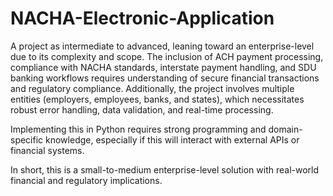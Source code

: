 # NACHA-Electronic-Application

A project as intermediate to advanced, leaning toward an enterprise-level due to its complexity and scope. 
The inclusion of ACH payment processing, compliance with NACHA standards, interstate payment handling, and SDU banking workflows requires understanding of secure financial transactions and regulatory compliance. Additionally, the project involves multiple entities (employers, employees, banks, and states), which necessitates robust error handling, data validation, and real-time processing.

Implementing this in Python requires strong programming and domain-specific knowledge, especially if this will interact with external APIs or financial systems.

In short, this is a small-to-medium enterprise-level solution with real-world financial and regulatory implications.
